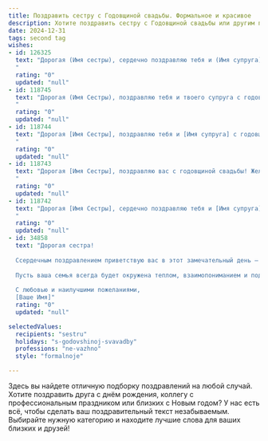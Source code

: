 ```yaml
---
title: Поздравить сестру с Годовщиной свадьбы. Формальное и красивое
description: Хотите поздравить сестру с Годовщиной свадьбы или другим праздником? Наш ИИ создаст незабываемое поздравление, а вы обязательно выделитесь среди других.  
date: 2024-12-31
tags: second tag
wishes:
- id: 126325
  text: "Дорогая (Имя сестры), сердечно поздравляю тебя и (Имя супруга) с годовщиной свадьбы!  Пусть ваша любовь и семейное счастье с каждым годом становятся всё крепче и ярче. Желаю вам долгих лет совместной жизни, наполненных радостью, взаимопониманием и безграничной нежностью.
  "
  rating: "0"
  updated: "null"
- id: 118745
  text: "Дорогая (Имя Сестры), поздравляю тебя и твоего супруга с годовщиной свадьбы! Желаю вам крепкой любви, взаимного уважения, семейного благополучия и долгих лет счастливой совместной жизни. Пусть ваша любовь с каждым годом становится всё сильнее и ярче!
  "
  rating: "0"
  updated: "null"
- id: 118744
  text: "Дорогая [Имя Сестры], поздравляю тебя и [Имя супруга] с годовщиной свадьбы! Желаю вам долгих лет счастливой семейной жизни, наполненной любовью, взаимопониманием и радостью. Пусть ваш союз будет крепким и нерушимым, а каждый прожитый вместе год приносит только новые прекрасные моменты!
  "
  rating: "0"
  updated: "null"
- id: 118743
  text: "Дорогая [Имя Сестры], поздравляю вас с годовщиной свадьбы! Желаю вам сохранить на долгие годы ту же любовь, нежность и взаимопонимание, которые сияют в ваших глазах. Пусть ваш семейный очаг всегда будет полон тепла, света и радости.  Счастья вам и благополучия!
  "
  rating: "0"
  updated: "null"
- id: 118742
  text: "Дорогая [Имя Сестры], сердечно поздравляю тебя и [Имя супруга] с годовщиной свадьбы! Желаю вам долгих лет совместной жизни, наполненных любовью, счастьем, взаимопониманием и благополучием. Пусть ваша любовь с годами только крепнет, а семейный очаг всегда будет теплым и уютным.
  "
  rating: "0"
  updated: "null"
- id: 34858
  text: "Дорогая сестра!
  
  Ссердечным поздравлением приветствую вас в этот замечательный день — годовщину вашей свадьбы! Этот праздник символизирует не только год, наполненный счастьем и любовью, но и множество светлых мгновений, которые вы пережили вместе.
  
  Пусть ваша семья всегда будет окружена теплом, взаимопониманием и поддержкой. Желаю вам здоровья, благополучия и дальнейшего раMalика в вашем совместном пути. Пусть каждый новый день приносит радость, вдохновение и множество поводов для счастья.
  
  С любовью и наилучшими пожеланиями,
  [Ваше Имя]"
  rating: "0"
  updated: "null"

selectedValues:
  recipients: "sestru"
  holidays: "s-godovshinoj-svavadby"
  professions: "ne-vazhno"
  style: "formalnoje"

---
```


Здесь вы найдете отличную подборку поздравлений на любой случай.
Хотите поздравить друга с днём рождения, коллегу с профессиональным праздником или близких с Новым годом? У нас есть всё, чтобы сделать ваш поздравительный текст незабываемым. Выбирайте нужную категорию и находите лучшие слова для ваших близких и друзей!
